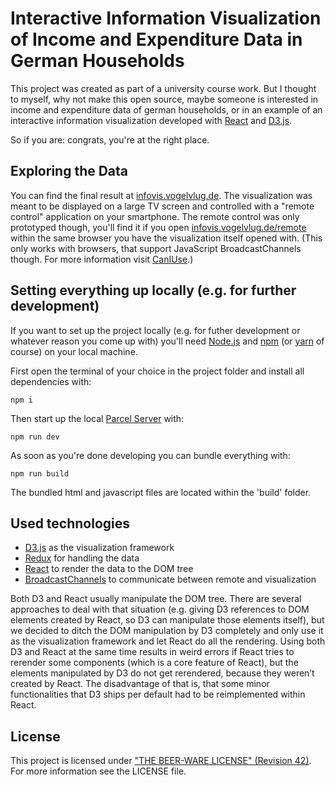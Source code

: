 Interactive Information Visualization of Income and Expenditure Data in German Households
=============================================================================

This project was created as part of a university course work. But I thought to myself, why not make this open source, maybe
someone is interested in income and expenditure data of german households, or in an example of an interactive
information visualization developed with [React](https://reactjs.org/) and [D3.js](https://d3js.org/). 

So if you are: congrats, you're at the right place.

Exploring the Data
------------------

You can find the final result at [infovis.vogelvlug.de](https://infovis.vogelvlug.de). The visualization was meant to be
displayed on a large TV screen and controlled with a "remote control" application on your smartphone. The remote control
was only prototyped though, you'll find it if you open [infovis.vogelvlug.de/remote](https://infovis.vogelvlug.de/remote)
within the same browser you have the visualization itself opened with. (This only works with browsers,
that support JavaScript BroadcastChannels though. For more information visit [CanIUse](https://caniuse.com/broadcastchannel).)

Setting everything up locally (e.g. for further development)
-----------------------------------------------------------

If you want to set up the project locally (e.g. for futher development or whatever reason you come up with) you'll need
[Node.js](https://nodejs.org/en/) and [npm](https://www.npmjs.com/) (or [yarn](https://yarnpkg.com/) of course) on your local machine.

First open the terminal of your choice in the project folder and install all dependencies with:
````
npm i
````

Then start up the local [Parcel Server](https://parceljs.org/) with:
````
npm run dev
````

As soon as you're done developing you can bundle everything with:

````
npm run build
````

The bundled html and javascript files are located within the 'build' folder.

Used technologies
-----------------

* [D3.js](https://d3js.org/) as the visualization framework
* [Redux](https://redux.js.org/) for handling the data
* [React](https://reactjs.org/) to render the data to the DOM tree
* [BroadcastChannels](https://developer.mozilla.org/en-US/docs/Web/API/Broadcast_Channel_API) to communicate between remote and visualization

Both D3 and React usually manipulate the DOM tree. There are several approaches to deal with that situation 
(e.g. giving D3 references to DOM elements created by React, so D3 can manipulate those elements itself), but we 
decided to ditch the DOM manipulation by D3 completely and only use it as the visualization framework and let React 
do all the rendering. Using both D3 and React at the same time results in weird errors if React tries to rerender some 
components (which is a core feature of React), but the elements manipulated by D3 do not get rerendered, because they 
weren’t created by React. The disadvantage of that is, that some minor functionalities that D3 ships per default had to 
be reimplemented within React.


License
-------
This project is licensed under ["THE BEER-WARE LICENSE" (Revision 42)](https://en.wikipedia.org/wiki/Beerware). For more information see the LICENSE file.
